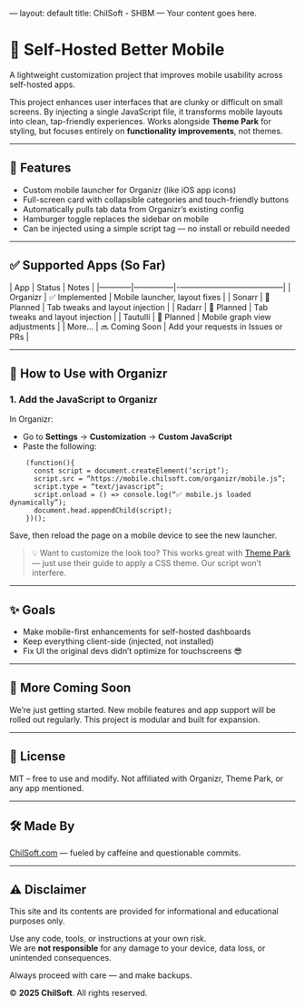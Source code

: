 —
layout: default
title: ChilSoft - SHBM
—
Your content goes here.

# 📱 Self-Hosted Better Mobile

A lightweight customization project that improves mobile usability across self-hosted apps.

This project enhances user interfaces that are clunky or difficult on small screens. By injecting a single JavaScript file, it transforms mobile layouts into clean, tap-friendly experiences. Works alongside **Theme Park** for styling, but focuses entirely on **functionality improvements**, not themes.

___

## 📲 Features

- Custom mobile launcher for Organizr (like iOS app icons)
- Full-screen card with collapsible categories and touch-friendly buttons
- Automatically pulls tab data from Organizr’s existing config
- Hamburger toggle replaces the sidebar on mobile
- Can be injected using a simple script tag — no install or rebuild needed

___

## ✅ Supported Apps (So Far)

| App       | Status        | Notes                                  |
|————|—————|-—————————————|
| Organizr  | ✅ Implemented | Mobile launcher, layout fixes          |
| Sonarr    | 🚧 Planned     | Tab tweaks and layout injection        |
| Radarr    | 🚧 Planned     | Tab tweaks and layout injection        |
| Tautulli  | 🚧 Planned     | Mobile graph view adjustments          |
| More...   | 🔜 Coming Soon | Add your requests in Issues or PRs     |

___

## 🚀 How to Use with Organizr

### 1. Add the JavaScript to Organizr

In Organizr:
- Go to **Settings** → **Customization** → **Custom JavaScript**
- Paste the following:
```
    (function(){
      const script = document.createElement(‘script’);
      script.src = “https://mobile.chilsoft.com/organizr/mobile.js”;
      script.type = “text/javascript”;
      script.onload = () => console.log(“✅ mobile.js loaded dynamically”);
      document.head.appendChild(script);
    })();
```
Save, then reload the page on a mobile device to see the new launcher.

> 💡 Want to customize the look too? This works great with [Theme Park](https://theme-park.dev/) — just use their guide to apply a CSS theme. Our script won’t interfere.

___

## ✨ Goals

- Make mobile-first enhancements for self-hosted dashboards
- Keep everything client-side (injected, not installed)
- Fix UI the original devs didn’t optimize for touchscreens 😎

___

## 👷 More Coming Soon

We’re just getting started. New mobile features and app support will be rolled out regularly. This project is modular and built for expansion.

___

## 📜 License

MIT – free to use and modify. Not affiliated with Organizr, Theme Park, or any app mentioned.

___

## 🛠 Made By

[ChilSoft.com](https://chilsoft.com) — fueled by caffeine and questionable commits.

___

## ⚠️ Disclaimer

This site and its contents are provided for informational and educational purposes only.

Use any code, tools, or instructions at your own risk.  
We are **not responsible** for any damage to your device, data loss, or unintended consequences.

Always proceed with care — and make backups.

© **2025 ChilSoft**. All rights reserved.
